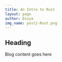 ```yaml
---
title: An Intro to Rust
layout: page
author: Divya
img_name: post2-Rust.png
---
```


## Heading

Blog content goes here